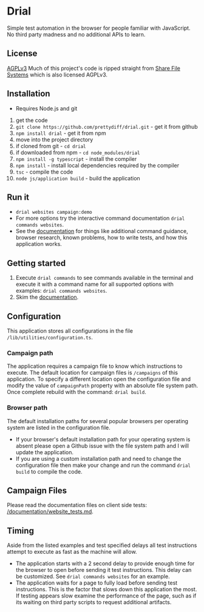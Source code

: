 # Drial
Simple test automation in the browser for people familiar with JavaScript.  No third party madness and no additional APIs to learn.

## License
[AGPLv3](LICENSE)
Much of this project's code is ripped straight from [Share File Systems](https://github.com/prettydiff/share-file-systems) which is also licensed AGPLv3.

## Installation

* Requires Node.js and git

1. get the code
  1. `git clone https://github.com/prettydiff/drial.git` - get it from github
  1. `npm install drial` - get it from npm
1. move into the project directory
  1. if cloned from git - `cd drial`
  1. if downloaded from npm - `cd node_modules/drial`
1. `npm install -g typescript` - install the compiler
1. `npm install` - install local dependencies required by the compiler
1. `tsc` - compile the code
1. `node js/application build` - build the application

## Run it
* `drial websites campaign:demo`
* For more options try the interactive command documentation `drial commands websites`.
* See the [documentation](documentation) for things like additional command guidance, browser research, known problems, how to write tests, and how this application works.

## Getting started
1. Execute `drial commands` to see commands available in the terminal and execute it with a command name for all supported options with examples: `drial commands websites`.
2. Skim the [documentation](/documentation).

## Configuration
This application stores all configurations in the file `/lib/utilities/configuration.ts`.

### Campaign path
The application requires a campaign file to know which instructions to execute.  The default location for campaign files is `/campaigns` of this application.  To specify a different location open the configuration file and modify the value of `campaignPath` property with an absolute file system path.  Once complete rebuild with the command: `drial build`.

### Browser path
The default installation paths for several popular browsers per operating system are listed in the configuration file.

* If your browser's default installation path for your operating system is absent please open a Github issue with the file system path and I will update the application.
* If you are using a custom installation path and need to change the configuration file then make your change and run the command `drial build` to compile the code.

## Campaign Files
Please read the documentation files on client side tests: [/documentation/website_tests.md](/documentation/website_tests.md).

## Timing
Aside from the listed examples and test specified delays all test instructions attempt to execute as fast as the machine will allow.

* The application starts with a 2 second delay to provide enough time for the browser to open before sending it test instructions.  This delay can be customized.  See `drial commands websites` for an example.
* The application waits for a page to fully load before sending test instructions.  This is the factor that slows down this application the most.  If testing appears slow examine the performance of the page, such as if its waiting on third party scripts to request additional artifacts.